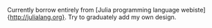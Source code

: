 Currently borrow entirely from [Julia programming language
webiste]{http://julialang.org}. Try to graduately add my own design.
